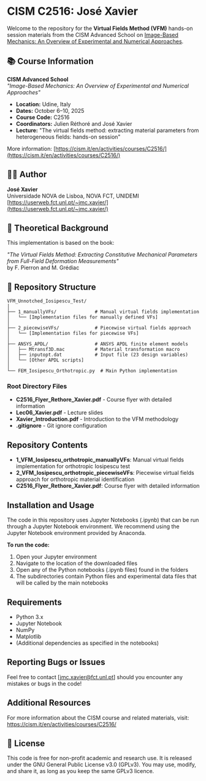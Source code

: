 # CISM C2516: José Xavier

Welcome to the repository for the **Virtual Fields Method (VFM)** hands-on session materials from the CISM Advanced School on [Image-Based Mechanics: An Overview of Experimental and Numerical Approaches](https://cism.it/en/activities/courses/C2516/).

## 📚 Course Information

**CISM Advanced School**  
*"Image-Based Mechanics: An Overview of Experimental and Numerical Approaches"*

- **Location:** Udine, Italy
- **Dates:** October 6–10, 2025
- **Course Code:** C2516
- **Coordinators:** Julien Réthoré and José Xavier
- **Lecture:** "The virtual fields method: extracting material parameters from heterogeneous fields: hands-on session"

More information: [https://cism.it/en/activities/courses/C2516/](https://cism.it/en/activities/courses/C2516/)

## 👨‍🔬 Author

**José Xavier**  
Universidade NOVA de Lisboa, NOVA FCT, UNIDEMI  
[https://userweb.fct.unl.pt/~jmc.xavier/](https://userweb.fct.unl.pt/~jmc.xavier/)

## 📖 Theoretical Background

This implementation is based on the book:

*"The Virtual Fields Method: Extracting Constitutive Mechanical Parameters from Full-Field Deformation Measurements"*  
by F. Pierron and M. Grédiac

## 📁 Repository Structure
```
VFM_Unnotched_Iosipescu_Test/
│
├── 1_manuallyVFs/              # Manual virtual fields implementation
│   └── [Implementation files for manually defined VFs]
│
├── 2_piecewiseVFs/             # Piecewise virtual fields approach
│   └── [Implementation files for piecewise VFs]
│
├── ANSYS_APDL/                 # ANSYS APDL finite element models
│   ├── Mtransf3D.mac           # Material transformation macro
│   ├── inputopt.dat            # Input file (23 design variables)
│   └── [Other APDL scripts]
│
└── FEM_Iosipescu_Orthotropic.py  # Main Python implementation
```

### Root Directory Files

- **C2516_Flyer_Rethore_Xavier.pdf** - Course flyer with detailed information
- **Lec06_Xavier.pdf** - Lecture slides
- **Xavier_Introduction.pdf** - Introduction to the VFM methodology
- **.gitignore** - Git ignore configuration

## Repository Contents

- **1_VFM_Iosipescu_orthotropic_manuallyVFs**: Manual virtual fields implementation for orthotropic Iosipescu test
- **2_VFM_Iosipescu_orthotropic_piecewiseVFs**: Piecewise virtual fields approach for orthotropic material identification
- **C2516_Flyer_Rethore_Xavier.pdf**: Course flyer with detailed information

## Installation and Usage

The code in this repository uses Jupyter Notebooks (.ipynb) that can be run through a Jupyter Notebook environment. We recommend using the Jupyter Notebook environment provided by Anaconda.

**To run the code:**
1. Open your Jupyter environment
2. Navigate to the location of the downloaded files
3. Open any of the Python notebooks (.ipynb files) found in the folders
4. The subdirectories contain Python files and experimental data files that will be called by the main notebooks

## Requirements

- Python 3.x
- Jupyter Notebook
- NumPy
- Matplotlib
- (Additional dependencies as specified in the notebooks)

## Reporting Bugs or Issues

Feel free to contact [jmc.xavier@fct.unl.pt] should you encounter any mistakes or bugs in the code!

## Additional Resources

For more information about the CISM course and related materials, visit:  
https://cism.it/en/activities/courses/C2516/


## 📝 License

This code is free for non-profit academic and research use.
It is released under the GNU General Public License v3.0 (GPLv3).
You may use, modify, and share it, as long as you keep the same GPLv3 licence.